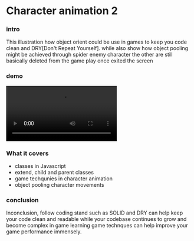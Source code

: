 # Character animation 2

### intro

This illustration how object orient could be use in games to keep you code clean and DRY[Don't Repeat Yourself]. while also show how object pooling might be achieved through spider enemy character the other are stil basically deleted from the game play once exited the screen

### demo

<div>
<!-- images go here -->
<video src="./illustration.mp4" alt="illustration video" controls>
</video>
</div>

### What it covers

- classes in Javascript
- extend, child and parent classes
- game techqunies in character animation
- object pooling character movements

### conclusion

Inconclusion, follow coding stand such as SOLID and DRY can help keep your code clean and readable while your codebase continues to grow and become complex in game learning game technques can help improve your game performance immensely.
